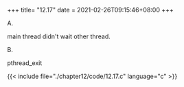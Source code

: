 +++
title= "12.17"
date = 2021-02-26T09:15:46+08:00
+++

A.

main thread didn't wait other thread.

B.

pthread_exit

{{< include file="./chapter12/code/12.17.c" language="c" >}}
